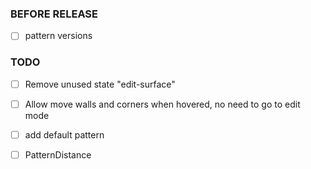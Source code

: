 ### BEFORE RELEASE

- [ ] pattern versions


### TODO

- [ ] Remove unused state "edit-surface"
- [ ] Allow move walls and corners when hovered, no need to go to edit mode
- [ ] add default pattern
- [ ] PatternDistance

